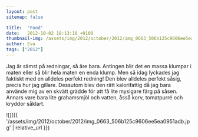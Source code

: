 ```yaml
---
layout: post
sitemap: false

title:  "Food"
date:   2012-10-02 18:13:10 +0100
thumbnail-img: /assets/img/2012/october/2012/img_0663_506b125c9606ee5ea0951adb.jpg
author: Eva
tags: ["2012"]
---
```


Jag är sämst på redningar, så äre bara. Antingen blir det en massa klumpar i maten eller så blir hela maten en enda klump. Men så idag lyckades jag faktiskt med en alldeles perfekt redning! Den blev alldeles perfekt såsig, precis hur jag gillare. Dessutom blev den rätt kalorifattig då jag bara använde mig av en skvätt grädde för att få lite mysigare färg på såsen. Annars vare bara lite grahamsmjöl och vatten, åsså korv, tomatpurré och kryddor såklart.

![]({{ '/assets/img/2012/october/2012/img_0663_506b125c9606ee5ea0951adb.jpg'  | relative_url }})

